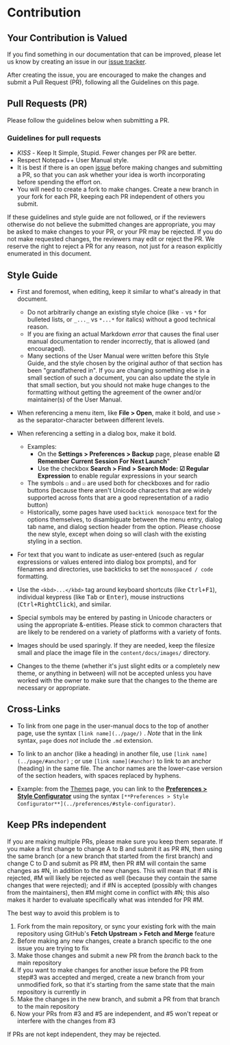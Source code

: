 # Contribution

## Your Contribution is Valued

If you find something in our documentation that can be improved, please let us know by creating an issue in our [issue tracker](../../issues).

After creating the issue, you are encouraged to make the changes and submit a Pull Request (PR), following all the Guidelines on this page.

## Pull Requests (PR)

Please follow the guidelines below when submitting a PR.

### Guidelines for pull requests

* *KISS* - Keep It Simple, Stupid.  Fewer changes per PR are better.
* Respect Notepad++ User Manual style.
* It is best if there is an open [issue](../../issues) before making changes and submitting a PR, so that you can ask whether your idea is worth incorporating before spending the effort on.
* You will need to create a fork to make changes.  Create a new branch in your fork for each PR, keeping each PR independent of others you submit.

If these guidelines and style guide are not followed, or if the reviewers otherwise do not believe the submitted changes are appropriate, you may be asked to make changes to your PR, or your PR may be rejected.  If you do not make requested changes, the reviewers may edit or reject the PR.  We reserve the right to reject a PR for any reason, not just for a reason explicitly enumerated in this document.

## Style Guide

* First and foremost, when editing, keep it similar to what's already in that document.
  * Do not arbitrarily change an existing style choice (like `-` vs `*` for bulleted lists, or `_..._` vs `*...*` for italics) without a good technical reason.
  * If you are fixing an actual Markdown _error_ that causes the final user manual documentation to render incorrectly, that is allowed (and encouraged).
  * Many sections of the User Manual were written before this Style Guide, and the style chosen by the original author of that section has been "grandfathered in".  If you are changing something else in a small section of such a document, you can also update the style in that small section, but you should not make huge changes to the formatting without getting the agreement of the owner and/or maintainer(s) of the User Manual.

* When referencing a menu item, like **File > Open**, make it bold, and use `>` as the separator-character between different levels.  <!-- This follows Microsoft documentation style for the separator character, so will make it more familiar to Windows users. -->

* When referencing a setting in a dialog box, make it bold.
    * Examples:
        * On the **Settings > Preferences > Backup** page, please enable **☑ Remember Current Session For Next Launch**"
        * Use the checkbox **Search > Find > Search Mode: ☑ Regular Expression** to enable regular expressions in your search
    * The symbols `☐` and `☑` are used both for checkboxes and for radio buttons (because there aren't Unicode characters that are widely supported across fonts that are a good representation of a radio button)
    * Historically, some pages have used `backtick monospace` text for the options themselves, to disambiguate between the menu entry, dialog tab name, and dialog section header from the option. Please choose the new style, except when doing so will clash with the existing styling in a section.

* For text that you want to indicate as user-entered (such as regular expressions or values entered into dialog box prompts), and for filenames and directories, use backticks to set the `monospaced / code` formatting.

* Use the `<kbd>...</kbd>` tag around keyboard shortcuts (like <kbd>Ctrl+F1</kbd>), individual keypress (like <kbd>Tab</kbd> or <kbd>Enter</kbd>), mouse instructions (<kbd>Ctrl+RightClick</kbd>), and similar.

* Special symbols may be entered by pasting in Unicode characters or using the appropriate &amp;-entities.  Please stick to common characters that are likely to be rendered on a variety of platforms with a variety of fonts.

* Images should be used sparingly.  If they are needed, keep the filesize small and place the image file in the `content/docs/images/` directory.

* Changes to the theme (whether it's just slight edits or a completely new theme, or anything in between) will not be accepted unless you have worked with the owner to make sure that the changes to the theme are necessary or appropriate.

## Cross-Links

* To link from one page in the user-manual docs to the top of another page, use the syntax `[link name](../page/)` .  *Note* that in the link syntax, `page` does _not_ include the `.md` extension.

* To link to an anchor (like a heading) in another file, use `[link name](../page/#anchor)` ; or use `[link name](#anchor)` to link to an anchor (heading) in the same file.  The anchor names are the lower-case version of the section headers, with spaces replaced by hyphens.

* Example: from the [Themes](content/docs/themes/) page, you can link to the [**Preferences > Style Configurator**](content/docs/preferences/#style-configurator) using the syntax `[**Preferences > Style Configurator**](../preferences/#style-configurator)`.

## Keep PRs independent

If you are making multiple PRs, please make sure you keep them separate.  If you make a first change to change A to B and submit it as PR #N, then using the same branch (or a new branch that started from the first branch) and change C to D and submit as PR #M, then PR #M will contain the same changes as #N, in addition to the new changes.  This will mean that if #N is rejected, #M will likely be rejected as well (because they contain the same changes that were rejected); and if #N is accepted (possibly with changes from the maintainers), then #M might come in conflict with #N; this also makes it harder to evaluate specifically what was intended for PR #M.

The best way to avoid this problem is to
1. Fork from the main repository, or sync your existing fork with the main repository using GitHub's **Fetch Upstream > Fetch and Merge** feature
2. Before making any new changes, create a branch specific to the one issue you are trying to fix
3. Make those changes and submit a new PR from the _branch_ back to the main repository
4. If you want to make changes for another issue before the PR from step#3 was accepted and merged, create a new branch from your unmodified fork, so that it's starting from the same state that the main repository is currently in
5. Make the changes in the new branch, and submit a PR from that branch to the main repository
6. Now your PRs from #3 and #5 are independent, and #5 won't repeat or interfere with the changes from #3

If PRs are not kept independent, they may be rejected.
